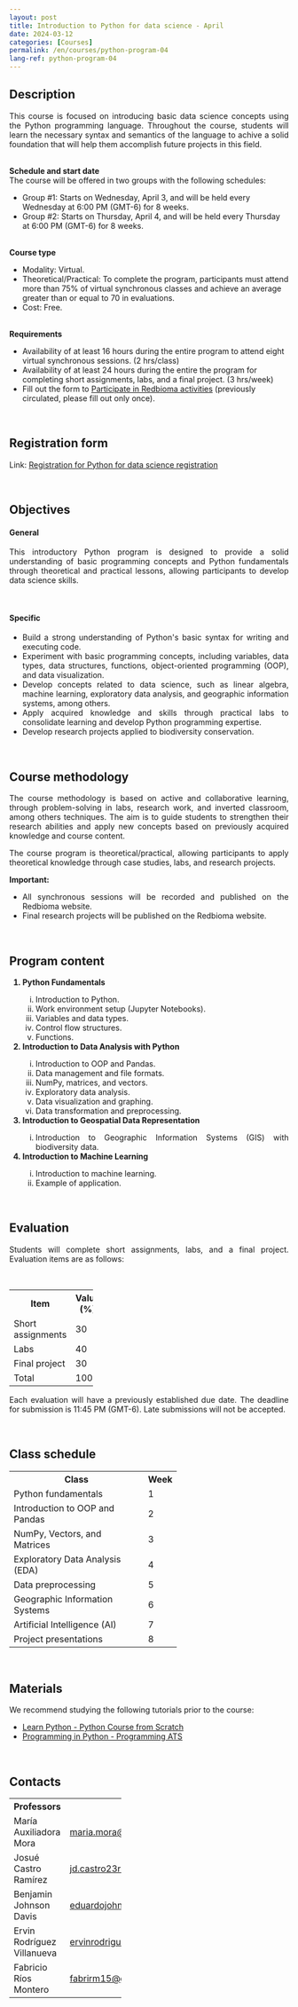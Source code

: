 ```yaml
---
layout: post
title: Introduction to Python for data science - April
date: 2024-03-12
categories: [Courses]
permalink: /en/courses/python-program-04
lang-ref: python-program-04
---
```


## Description
<div style="text-align: justify">
<p>This course is focused on introducing basic data science concepts using the Python programming language. Throughout the course, students will learn the necessary syntax and semantics of the language to achive a solid foundation that will help them accomplish future projects in this field.</p>
</div>
<br>

<div>
<b>Schedule and start date</b>
<br>
The course will be offered in two groups with the following schedules:
<ul>
    <li>Group #1: Starts on Wednesday, April 3, and will be held every Wednesday at 6:00 PM (GMT-6) for 8 weeks.</li>
    <li>Group #2: Starts on Thursday, April 4, and will be held every Thursday at 6:00 PM (GMT-6) for 8 weeks.</li>
</ul>
</div>
<br>

<div>
<b>Course type</b>
<br>
<ul>
    <li>Modality: Virtual.</li>
    <li>Theoretical/Practical: To complete the program, participants must attend more than 75% of virtual synchronous classes and achieve an average greater than or equal to 70 in evaluations.</li>
    <li>Cost: Free.</li>
</ul>
</div>
<br>

<div>
<b>Requirements</b>
<ul>
  <li>Availability of at least 16 hours during the entire program to attend eight virtual synchronous sessions. (2 hrs/class)</li>
  <li>Availability of at least 24 hours during the entire the program for completing short assignments, labs, and a final project. (3 hrs/week)</li>
  <li>Fill out the form to <a href="https://forms.gle/gq98uQN32xz9uBx87">Participate in Redbioma activities</a> (previously circulated, please fill out only once).</li>
</ul>
</div>
<br>

## Registration form
Link: [Registration for Python for data science registration](https://forms.gle/XbZCbuSoV33FiPc1A)

<br>

## Objectives

#### General
<div style="text-align: justify">
<p>This introductory Python program is designed to provide a solid understanding of basic programming concepts and Python fundamentals through theoretical and practical lessons, allowing participants to develop data science skills.
</p></div>
<br>

#### Specific
<div style="text-align: justify"><ul>
    <li>Build a strong understanding of Python's basic syntax for writing and executing code.</li>
    <li>Experiment with basic programming concepts, including variables, data types, data structures, functions, object-oriented programming (OOP), and data visualization.</li>
    <li>Develop concepts related to data science, such as linear algebra, machine learning, exploratory data analysis, and geographic information systems, among others.</li>
    <li>Apply acquired knowledge and skills through practical labs to consolidate learning and develop Python programming expertise.</li>
    <li>Develop research projects applied to biodiversity conservation.</li>
</ul></div>
<br>

## Course methodology

<div style="text-align: justify">
<p>The course methodology is based on active and collaborative learning, through problem-solving in labs, research work, and inverted classroom, among others techniques. The aim is to guide students to strengthen their research abilities and apply new concepts based on previously acquired knowledge and course content.</p>
<p>The course program is theoretical/practical, allowing participants to apply theoretical knowledge through case studies, labs, and research projects.</p>
<b>Important:</b>
<ul>
    <li>All synchronous sessions will be recorded and published on the Redbioma website.</li>
    <li>Final research projects will be published on the Redbioma website.</li>
</ul>
</div>
<br>

## Program content
<div style="text-align: justify">
<ol>
    <b><li>Python Fundamentals</li></b>
    <ol type="i">
        <li>Introduction to Python.</li>
        <li>Work environment setup (Jupyter Notebooks).</li>
        <li>Variables and data types.</li>
        <li>Control flow structures.</li>
        <li>Functions.</li>
    </ol>
    <b><li>Introduction to Data Analysis with Python</li></b>
    <ol type="i">
        <li>Introduction to OOP and Pandas.</li>
        <li>Data management and file formats.</li>
        <li>NumPy, matrices, and vectors.</li>
        <li>Exploratory data analysis.</li>
        <li>Data visualization and graphing.</li>
        <li>Data transformation and preprocessing.</li>
    </ol>
    <b><li>Introduction to Geospatial Data Representation</li></b>
    <ol type="i">
        <li>Introduction to Geographic Information Systems (GIS) with biodiversity data.</li>
    </ol>
    <b><li>Introduction to Machine Learning</li></b>
    <ol type="i">
        <li>Introduction to machine learning.</li>
        <li>Example of application.</li>
    </ol>
</ol>
</div>
<br>

## Evaluation
<div style="text-align: justify">
<p>Students will complete short assignments, labs, and a final project. Evaluation items are as follows:</p>
</div>
<br>

<table style="width:30%">
  <tr>
    <th>Item</th>
    <th>Value (%)</th>
  </tr>
  <tr>
    <td>Short assignments</td>
    <td>30</td>
  </tr>
  <tr>
    <td>Labs</td>
    <td>40</td>
  </tr>
  <tr>
    <td>Final project</td>
    <td>30</td>
  </tr>
  <tr>
    <td>Total</td>
    <td>100</td>
  </tr>
</table>

<div style="text-align: justify">
<p>Each evaluation will have a previously established due date. The deadline for submission is 11:45 PM (GMT-6). Late submissions will not be accepted.</p>
</div>
<br>

## Class schedule

<table style="width:60%">
  <tr>
    <th>Class</th>
    <th>Week</th>
  </tr>
  <tr>
    <td>Python fundamentals</td>
    <td>1</td>
  </tr>
  <tr>
    <td>Introduction to OOP and Pandas</td>
    <td>2</td>
  </tr>
  <tr>
    <td>NumPy, Vectors, and Matrices</td>
    <td>3</td>
  </tr>
  <tr>
    <td>Exploratory Data Analysis (EDA)</td>
    <td>4</td>
  </tr>
  <tr>
    <td>Data preprocessing</td>
    <td>5</td>
  </tr>
  <tr>
    <td>Geographic Information Systems</td>
    <td>6</td>
  </tr>
  <tr>
    <td>Artificial Intelligence (AI)</td>
    <td>7</td>
  </tr>
  <tr>
    <td>Project presentations</td>
    <td>8</td>
  </tr>
</table>
<br>

## Materials
<p>We recommend studying the following tutorials prior to the course:</p>

- [Learn Python - Python Course from Scratch](https://www.youtube.com/watch?v=DLikpfc64cA)
- [Programming in Python - Programming ATS](https://www.youtube.com/playlist?list=PLWtYZ2ejMVJnh0KVllw24XklzJ62WNFsj)

<br>

## Contacts

<table style="width:40%">
  <tr>
    <th>Professors</th>
    <th>Email</th>
  </tr>
  <tr>
    <td>María Auxiliadora Mora</td>
    <td><a href="mailto:maria.mora@itcr.ac.cr">maria.mora@itcr.ac.cr</a></td>
  </tr>
  <tr>
    <td>Josué Castro Ramírez</td>
    <td><a href="mailto:jd.castro23r@gmail.com">jd.castro23r@gmail.com</a></td>
  </tr>
  <tr>
    <td>Benjamin Johnson Davis</td>
    <td><a href="mailto:eduardojohnson2001@gmail.com">eduardojohnson2001@gmail.com</a></td>
  </tr>
  <tr>
    <td>Ervin Rodríguez Villanueva</td>
    <td><a href="mailto:ervinrodriguez140@gmail.com">ervinrodriguez140@gmail.com</a></td>
  </tr>
  <tr>
    <td>Fabricio Ríos Montero</td>
    <td><a href="mailto:fabrirm15@gmail.com">fabrirm15@gmail.com</a></td>
  </tr>
</table>